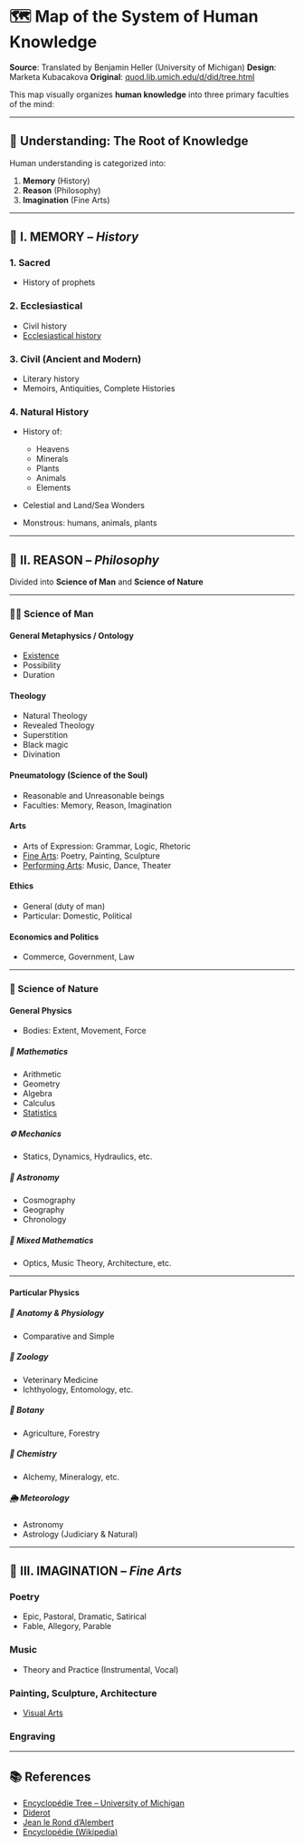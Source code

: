 

# 🗺️ Map of the System of Human Knowledge

**Source**: Translated by Benjamin Heller (University of Michigan)
**Design**: Marketa Kubacakova
**Original**: [quod.lib.umich.edu/d/did/tree.html](https://quod.lib.umich.edu/d/did/tree.html)

This map visually organizes **human knowledge** into three primary faculties of the mind:

---

## 🧠 Understanding: The Root of Knowledge

Human understanding is categorized into:

1. **Memory** (History)
2. **Reason** (Philosophy)
3. **Imagination** (Fine Arts)

---

## 🧭 I. MEMORY – *History*

### **1. Sacred**

* History of prophets

### **2. Ecclesiastical**

* Civil history
* [Ecclesiastical history](https://en.wikipedia.org/wiki/Church_history)

### **3. Civil (Ancient and Modern)**

* Literary history
* Memoirs, Antiquities, Complete Histories

### **4. Natural History**

* History of:

  * Heavens
  * Minerals
  * Plants
  * Animals
  * Elements
* Celestial and Land/Sea Wonders
* Monstrous: humans, animals, plants

---

## 🧩 II. REASON – *Philosophy*

Divided into **Science of Man** and **Science of Nature**

---

### 🧍‍♂️ Science of Man

#### **General Metaphysics / Ontology**

* [Existence](https://en.wikipedia.org/wiki/Ontology)
* Possibility
* Duration

#### **Theology**

* Natural Theology
* Revealed Theology
* Superstition
* Black magic
* Divination

#### **Pneumatology (Science of the Soul)**

* Reasonable and Unreasonable beings
* Faculties: Memory, Reason, Imagination

#### **Arts**

* Arts of Expression: Grammar, Logic, Rhetoric
* [Fine Arts](https://en.wikipedia.org/wiki/Fine_art): Poetry, Painting, Sculpture
* [Performing Arts](https://en.wikipedia.org/wiki/Performing_arts): Music, Dance, Theater

#### **Ethics**

* General (duty of man)
* Particular: Domestic, Political

#### **Economics and Politics**

* Commerce, Government, Law

---

### 🌿 Science of Nature

#### **General Physics**

* Bodies: Extent, Movement, Force

##### 🔢 Mathematics

* Arithmetic
* Geometry
* Algebra
* Calculus
* [Statistics](https://en.wikipedia.org/wiki/Statistics)

##### ⚙️ Mechanics

* Statics, Dynamics, Hydraulics, etc.

##### 🔭 Astronomy

* Cosmography
* Geography
* Chronology

##### 📐 Mixed Mathematics

* Optics, Music Theory, Architecture, etc.

---

#### **Particular Physics**

##### 🧬 Anatomy & Physiology

* Comparative and Simple

##### 🐾 Zoology

* Veterinary Medicine
* Ichthyology, Entomology, etc.

##### 🌱 Botany

* Agriculture, Forestry

##### 🧪 Chemistry

* Alchemy, Mineralogy, etc.

##### 🌦️ Meteorology

* Astronomy
* Astrology (Judiciary & Natural)

---

## 🎨 III. IMAGINATION – *Fine Arts*

### **Poetry**

* Epic, Pastoral, Dramatic, Satirical
* Fable, Allegory, Parable

### **Music**

* Theory and Practice (Instrumental, Vocal)

### **Painting, Sculpture, Architecture**

* [Visual Arts](https://en.wikipedia.org/wiki/Visual_arts)

### **Engraving**

---

## 📚 References

* [Encyclopédie Tree – University of Michigan](https://quod.lib.umich.edu/d/did/tree.html)
* [Diderot](https://en.wikipedia.org/wiki/Denis_Diderot)
* [Jean le Rond d’Alembert](https://en.wikipedia.org/wiki/Jean_le_Rond_d%27Alembert)
* [Encyclopédie (Wikipedia)](https://en.wikipedia.org/wiki/Encyclop%C3%A9die)

